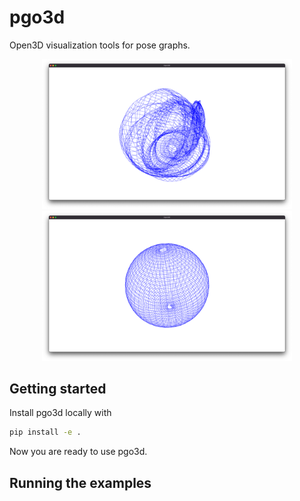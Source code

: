 # pgo3d
Open3D visualization tools for pose graphs.

<p align="center">
  <img src="img/sphere_odom.png" width="400" alt="Sphere g2o dataset 3D visualization with poses from odometry"/>
  <img src="img/sphere_global.png" width="400" alt="Sphere g2o dataset 3D visualization with globally optimal poses from SE-Sync"/>
</p>

## Getting started

Install pgo3d locally with
```bash
pip install -e .
```

Now you are ready to use pgo3d.

## Running the examples

